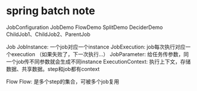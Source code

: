 # spring batch note

JobConfiguration
JobDemo
FlowDemo
SplitDemo
DeciderDemo
ChildJob1、ChildJob2、ParentJob

Job
JobInstance: 一个job对应一个instance
JobExecution: job每次执行对应一个execution  （如果失败了，下一次执行...）
JobParameter: 给任务传参数，同一个job传不同参数就会生成不同instance
ExecutionContext: 执行上下文，存储数据、共享数据。step和job都有context

Flow
Flow: 是多个step的集合，可被多个job复用



